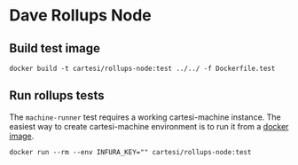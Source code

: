 # Dave Rollups Node

## Build test image

```
docker build -t cartesi/rollups-node:test ../../ -f Dockerfile.test
```

## Run rollups tests

The `machine-runner` test requires a working cartesi-machine instance.
The easiest way to create cartesi-machine environment is to run it from a [docker image](#build-test-image).

```
docker run --rm --env INFURA_KEY="" cartesi/rollups-node:test
```

